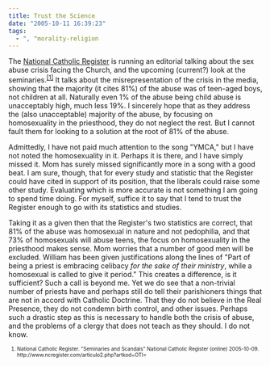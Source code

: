 ```yaml
---
title: Trust the Science
date: "2005-10-11 16:39:23"
tags:
  - ", "morality-religion
---
```

<p>The <a href="http://www.ncregister.com/">National Catholic Register</a> is running an editorial talking about the sex abuse crisis facing the Church, and the upcoming (current?) look at the seminaries.<sup><a href="http://www.ncregister.com/articulo2.php?artkod=OTI=">[1]</a></sup> It talks about the misrepresentation of the crisis in the media, showing that the majority (it cites 81%) of the abuse was of teen-aged boys, not children at all.  Naturally even 1% of the abuse being child abuse is unacceptably high, much less 19%.  I sincerely hope that as they address the (also unacceptable) majority of the abuse, by focusing on homosexuality in the priesthood, they do not neglect the rest.  But I cannot fault them for looking to a solution at the root of 81% of the abuse.</p>  <p>Admittedly, I have not paid much attention to the song "YMCA," but I have not noted the homosexuality in it.  Perhaps it is there, and I have simply missed it.  Mom has surely missed significantly more in a song with a good beat.  I am sure, though, that for every study and statistic that the Register could have cited in support of its position, that the liberals could raise some other study. Evaluating which is more accurate is not something I am going to spend time doing.  For myself, suffice it to say that I tend to trust the Register enough to go with its statistics and studies.</p>  <p>Taking it as a given then that the Register's two statistics are correct, that 81% of the abuse was homosexual in nature and not pedophilia, and that 73% of homosexuals will abuse teens, the focus on homosexuality in the priesthood makes sense.  Mom worries that a number of good men will be excluded.  William has been given justifications along the lines of "Part of being a priest is embracing celibacy <em>for the sake of their ministry</em>, while a homosexual is called to give it period."  This creates a difference, is it sufficient?  Such a call is beyond me.  Yet we do see that a non-trivial number of priests have and perhaps still do tell their parishioners things that are not in accord with Catholic Doctrine. That they do not believe in the Real Presence, they do not condemn birth control, and other issues.  Perhaps such a drastic step as this is necessary to handle both the crisis of abuse, and the problems of a clergy that does not teach as they should.  I do not know.</p>  <font size="-2"> <ol> <li>National Catholic Register.  "Seminaries and Scandals" National Catholic Register (online) 2005-10-09. http://www.ncregister.com/articulo2.php?artkod=OTI=  </li> </ol> </font>

